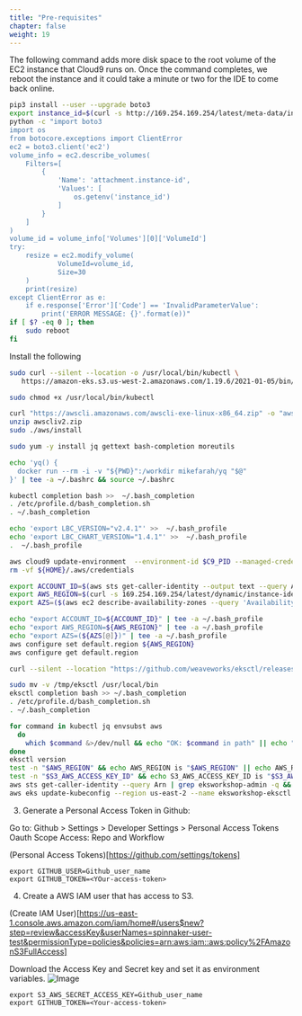 ```yaml
---
title: "Pre-requisites"
chapter: false
weight: 19
---
```


The following command adds more disk space to the root volume of the EC2 instance that Cloud9 runs on. Once the command completes, we reboot the instance and it could take a minute or two for the IDE to come back online.

```sh
pip3 install --user --upgrade boto3
export instance_id=$(curl -s http://169.254.169.254/latest/meta-data/instance-id)
python -c "import boto3
import os
from botocore.exceptions import ClientError 
ec2 = boto3.client('ec2')
volume_info = ec2.describe_volumes(
    Filters=[
        {
            'Name': 'attachment.instance-id',
            'Values': [
                os.getenv('instance_id')
            ]
        }
    ]
)
volume_id = volume_info['Volumes'][0]['VolumeId']
try:
    resize = ec2.modify_volume(    
            VolumeId=volume_id,    
            Size=30
    )
    print(resize)
except ClientError as e:
    if e.response['Error']['Code'] == 'InvalidParameterValue':
        print('ERROR MESSAGE: {}'.format(e))"
if [ $? -eq 0 ]; then
    sudo reboot
fi
```

Install the following

```sh
sudo curl --silent --location -o /usr/local/bin/kubectl \
   https://amazon-eks.s3.us-west-2.amazonaws.com/1.19.6/2021-01-05/bin/linux/amd64/kubectl

sudo chmod +x /usr/local/bin/kubectl

curl "https://awscli.amazonaws.com/awscli-exe-linux-x86_64.zip" -o "awscliv2.zip"
unzip awscliv2.zip
sudo ./aws/install

sudo yum -y install jq gettext bash-completion moreutils

echo 'yq() {
  docker run --rm -i -v "${PWD}":/workdir mikefarah/yq "$@"
}' | tee -a ~/.bashrc && source ~/.bashrc

kubectl completion bash >>  ~/.bash_completion
. /etc/profile.d/bash_completion.sh
. ~/.bash_completion

echo 'export LBC_VERSION="v2.4.1"' >>  ~/.bash_profile
echo 'export LBC_CHART_VERSION="1.4.1"' >>  ~/.bash_profile
.  ~/.bash_profile

aws cloud9 update-environment  --environment-id $C9_PID --managed-credentials-action DISABLE
rm -vf ${HOME}/.aws/credentials

export ACCOUNT_ID=$(aws sts get-caller-identity --output text --query Account)
export AWS_REGION=$(curl -s 169.254.169.254/latest/dynamic/instance-identity/document | jq -r '.region')
export AZS=($(aws ec2 describe-availability-zones --query 'AvailabilityZones[].ZoneName' --output text --region $AWS_REGION))

echo "export ACCOUNT_ID=${ACCOUNT_ID}" | tee -a ~/.bash_profile
echo "export AWS_REGION=${AWS_REGION}" | tee -a ~/.bash_profile
echo "export AZS=(${AZS[@]})" | tee -a ~/.bash_profile
aws configure set default.region ${AWS_REGION}
aws configure get default.region

curl --silent --location "https://github.com/weaveworks/eksctl/releases/latest/download/eksctl_$(uname -s)_amd64.tar.gz" | tar xz -C /tmp

sudo mv -v /tmp/eksctl /usr/local/bin
eksctl completion bash >> ~/.bash_completion
. /etc/profile.d/bash_completion.sh
. ~/.bash_completion

for command in kubectl jq envsubst aws
  do
    which $command &>/dev/null && echo "OK: $command in path" || echo "$command NOT FOUND"
done
eksctl version
test -n "$AWS_REGION" && echo AWS_REGION is "$AWS_REGION" || echo AWS_REGION is not set
test -n "$S3_AWS_ACCESS_KEY_ID" && echo S3_AWS_ACCESS_KEY_ID is "$S3_AWS_ACCESS_KEY_ID" || echo S3_AWS_ACCESS_KEY_ID is not set
aws sts get-caller-identity --query Arn | grep eksworkshop-admin -q && echo "IAM role valid" || echo "IAM role NOT valid"
aws eks update-kubeconfig --region us-east-2 --name eksworkshop-eksctl

```

3.	Generate a Personal Access Token in Github: 

Go to: Github > Settings > Developer Settings > Personal Access Tokens
Oauth Scope Access: Repo and Workflow

(Personal Access Tokens)[https://github.com/settings/tokens]

```
export GITHUB_USER=Github_user_name
export GITHUB_TOKEN=<YOur-access-token>
```

4. Create a AWS IAM user that has access to S3. 

(Create IAM User)[https://us-east-1.console.aws.amazon.com/iam/home#/users$new?step=review&accessKey&userNames=spinnaker-user-test&permissionType=policies&policies=arn:aws:iam::aws:policy%2FAmazonS3FullAccess]


Download the Access Key and Secret key and set it as environment variables. 
![Image](/images/IAM_USER_ACCESS-KEY.PNG)

```
export S3_AWS_SECRET_ACCESS_KEY=Github_user_name
export GITHUB_TOKEN=<Your-access-token>
```